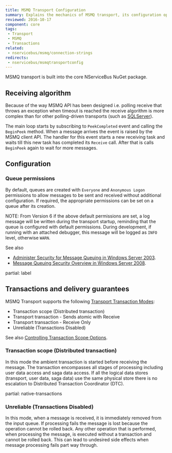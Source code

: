 ```yaml
---
title: MSMQ Transport Configuration
summary: Explains the mechanics of MSMQ transport, its configuration options and various other configuration settings that were at some point coupled to this transport
reviewed: 2016-10-17
component: core
tags:
 - Transport
 - MSMQ
 - Transactions
related:
 - nservicebus/msmq/connection-strings
redirects:
 - nservicebus/msmqtransportconfig
---
```


MSMQ transport is built into the core NServiceBus NuGet package.


## Receiving algorithm

Because of the way MSMQ API has been designed i.e. polling receive that throws an exception when timeout is reached the receive algorithm is more complex than for other polling-driven transports (such as [SQLServer](/nservicebus/sqlserver/)).

The main loop starts by subscribing to `PeekCompleted` event and calling the `BeginPeek` method. When a message arrives the event is raised by the MSMQ client API. The handler for this event starts a new receiving task and waits till this new task has completed its `Receive` call. After that is calls `BeginPeek` again to wait for more messages.


## Configuration


### Queue permissions

By default, queues are created with `Everyone` and `Anonymous Logon` permissions to allow messages to be sent and received without additional configuration. If required, the appropriate permissions can be set on a queue after its creation.

NOTE: From Version 6 if the above default permissions are set, a log message will be written during the transport startup, reminding that the queue is configured with default permissions. During development, if running with an attached debugger, this message will be logged as `INFO` level, otherwise `WARN`.

See also

 * [Administer Security for Message Queuing in Windows Server 2003](https://technet.microsoft.com/en-us/library/cc738047.aspx).
 * [Message Queuing Security Overview in Windows Server 2008](https://technet.microsoft.com/en-us/library/cc771268.aspx).


partial: label


## Transactions and delivery guarantees

MSMQ Transport supports the following [Transport Transaction Modes](/nservicebus/transports/transactions.md):

 * Transaction scope (Distributed transaction)
 * Transport transaction - Sends atomic with Receive
 * Transport transaction - Receive Only
 * Unreliable (Transactions Disabled)

See also [Controlling Transaction Scope Options](/nservicebus/transports/transactions.md#controlling-transaction-scope-options).


### Transaction scope (Distributed transaction)

In this mode the ambient transaction is started before receiving the message. The transaction encompasses all stages of processing including user data access and saga data access. If all the logical data stores (transport, user data, saga data) use the same physical store there is no escalation to Distributed Transaction Coordinator (DTC).


partial: native-transactions


### Unreliable (Transactions Disabled)

In this mode, when a message is received, it is immediately removed from the input queue. If processing fails the message is lost because the operation cannot be rolled back. Any other operation that is performed, when processing the message, is executed without a transaction and cannot be rolled back. This can lead to undesired side effects when message processing fails part way through.
